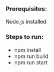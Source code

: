 ### Prerequisites:
 Node.js installed
### Steps to run:
* npm install
* npm run build
* npm run start
